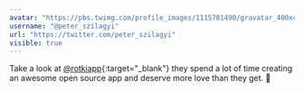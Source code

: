 ```yaml
---
avatar: "https://pbs.twimg.com/profile_images/1115781490/gravatar_400x400.jpeg"
username: "@peter_szilagyi"
url: "https://twitter.com/peter_szilagyi"
visible: true
---
```


Take a look at [@rotkiapp](https://twitter.com/rotkiapp){:target="_blank"} they spend a lot of time creating an awesome open source app and deserve more love than they get. 🥰

